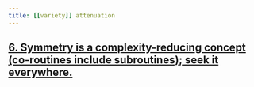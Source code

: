 ```yaml
---
title: [[variety]] attenuation
---
```


## [6. Symmetry is a complexity-reducing concept (co-routines include subroutines); seek it everywhere.](http://www.cs.yale.edu/homes/perlis-alan/quotes.html)
